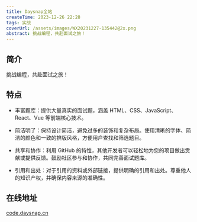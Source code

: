 ```yaml
---
title: Daysnap全站
createTime: 2023-12-26 22:28
tags: 实战
coverUrl: /assets/images/WX20231227-135442@2x.png
abstract: 挑战编程，共赴面试之旅！
---
```


## 简介

挑战编程，共赴面试之旅！

## 特点

- 丰富题库：提供大量真实的面试题，涵盖 HTML、CSS、JavaScript、React、Vue 等前端核心技术。

- 简洁明了：保持设计简洁，避免过多的装饰和复杂布局。使用清晰的字体、简洁的颜色和一致的排版风格，方便用户查找和筛选题目。

- 共享和协作：利用 GitHub 的特性，其他开发者可以轻松地为您的项目做出贡献或提供反馈。鼓励社区参与和协作，共同完善面试题库。

- 引用和出处：对于引用的资料或外部链接，提供明确的引用和出处。尊重他人的知识产权，并确保内容来源的准确性。

## 在线地址

[code.daysnap.cn](https://code.daysnap.cn/)
